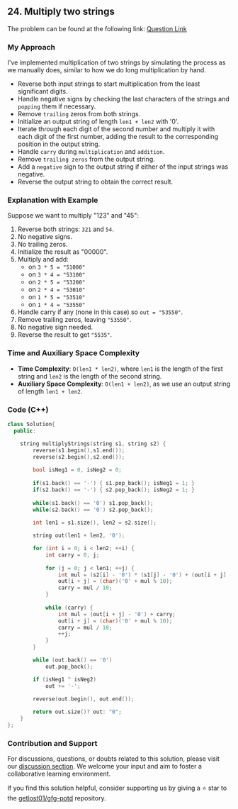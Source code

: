 ## 24. Multiply two strings

The problem can be found at the following link: [Question Link](https://practice.geeksforgeeks.org/problems/multiply-two-strings/1)

### My Approach

I've implemented multiplication of two strings by simulating the process as we manually does, similar to how we do long multiplication by hand.

- Reverse both input strings to start multiplication from the least significant digits.
- Handle negative signs by checking the last characters of the strings and `popping` them if necessary.
- Remove `trailing` zeros from both strings.
- Initialize an output string of length `len1 + len2` with '0'.
- Iterate through each digit of the second number and multiply it with each digit of the first number, adding the result to the corresponding position in the output string.
- Handle `carry` during `multiplication` and `addition`.
- Remove `trailing zeros` from the output string.
- Add a `negative` sign to the output string if either of the input strings was negative.
- Reverse the output string to obtain the correct result.

### Explanation with Example
Suppose we want to multiply "123" and "45":

1. Reverse both strings: `321` and `54`.
2. No negative signs.
3. No trailing zeros.
4. Initialize the result as "00000".
5. Multiply and add:
   - on `3 * 5 = "51000"`
   - on `3 * 4 = "53100"`
   - on `2 * 5 = "53200"`
   - on `2 * 4 = "53010"`
   - on `1 * 5 = "53510"`
   - on `1 * 4 = "53550"`
6. Handle carry if any (none in this case) so `out = "53550"`.
7. Remove trailing zeros, leaving `"53550"`.
8. No negative sign needed.
9. Reverse the result to get `"5535"`.

### Time and Auxiliary Space Complexity

- **Time Complexity**: `O(len1 * len2)`, where `len1` is the length of the first string and `len2` is the length of the second string.
- **Auxiliary Space Complexity**: `O(len1 + len2)`, as we use an output string of length `len1 + len2`.

### Code (C++)

```cpp
class Solution{
  public:

    string multiplyStrings(string s1, string s2) {
        reverse(s1.begin(),s1.end());
        reverse(s2.begin(),s2.end());
       
        bool isNeg1 = 0, isNeg2 = 0;
       
        if(s1.back() == '-') { s1.pop_back(); isNeg1 = 1; }
        if(s2.back() == '-') { s2.pop_back(); isNeg2 = 1; }
       
        while(s1.back() == '0') s1.pop_back();
        while(s2.back() == '0') s2.pop_back();
       
        int len1 = s1.size(), len2 = s2.size();

        string out(len1 + len2, '0');

        for (int i = 0; i < len2; ++i) {
            int carry = 0, j;
            
            for (j = 0; j < len1; ++j) {
                int mul = (s2[i] - '0') * (s1[j] - '0') + (out[i + j] - '0') + carry;
                out[i + j] = (char)('0' + mul % 10);
                carry = mul / 10;
            }
            
            while (carry) {
                int mul = (out[i + j] - '0') + carry;
                out[i + j] = (char)('0' + mul % 10);
                carry = mul / 10;
                ++j;
            }
        }

        while (out.back() == '0') 
            out.pop_back();

        if (isNeg1 ^ isNeg2) 
            out += '-';
        
        reverse(out.begin(), out.end());

        return out.size()? out: "0";
    }
};
```

### Contribution and Support

For discussions, questions, or doubts related to this solution, please visit our [discussion section](https://github.com/getlost01/gfg-potd/discussions). We welcome your input and aim to foster a collaborative learning environment.

If you find this solution helpful, consider supporting us by giving a ⭐ star to the [getlost01/gfg-potd](https://github.com/getlost01/gfg-potd) repository.